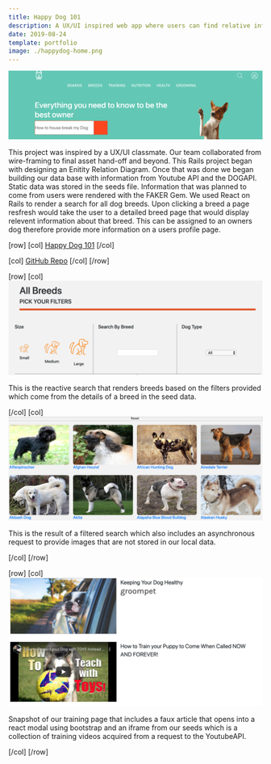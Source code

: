 ```yaml
---
title: Happy Dog 101
description: A UX/UI inspired web app where users can find relative information about their dog while becoming part of an online dog community.
date: 2019-08-24
template: portfolio
image: ./happydog-home.png
---
```

![Happy Dog 101](./happydog-home.png)

This project was inspired by a UX/UI classmate. Our team collaborated from wire-framing to final asset hand-off and beyond. This Rails project began with designing an Enitity Relation Diagram. Once that was done we began building our data base with information from Youtube API and the DOGAPI. Static data was stored in the seeds file. Information that was planned to come from users were rendered with the FAKER Gem. We used React on Rails to render a search for all dog breeds. Upon clicking a breed a page resfresh would take the user to a detailed breed page that would display relevent information about that breed. This can be assigned to an owners dog therefore provide more information on a users profile page.

[row]
[col]
[Happy Dog 101](http://happydog101.herokuapp.com "Happy Dog 101 Site")
[/col]

[col]
[GitHub Repo](https://github.com/wyncode/darci_edwin_jajuan_syed "Project Repo")
[/col]
[/row]


[row]
[col]
![image](./happydog1.png)

This is the reactive search that renders breeds based on the filters provided which come from the details of a breed in the seed data. 

[/col]
[col]
![image](./happydog2.png)

This is the result of a filtered search which also includes an asynchronous request to provide images that are not stored in our local data.

[/col]
[/row]

[row]
[col]
![image](./happydog3.png)

Snapshot of our training page that includes a faux article that opens into a react modal using bootstrap and an iframe from our seeds which is a collection of training videos acquired from a request to the YoutubeAPI. 

[/col]
[/row]


